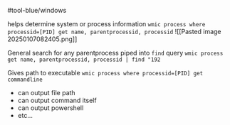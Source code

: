 #tool-blue/windows 

helps determine system or process information
`wmic process where processid=[PID] get name, parentprocessid, processid`
![[Pasted image 20250107082405.png]]

General search for any parentprocess piped into `find` query
`wmic process get name, parentprocessid, processid | find "192`

Gives path to executable
`wmic process where processid=[PID] get commandline`
- can output file path
- can output command itself
- can output powershell
- etc...